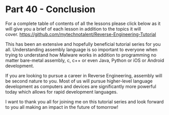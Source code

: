# Part 40 - Conclusion

For a complete table of contents of all the lessons please click below as it will give you a brief of each lesson in addition to the topics it will cover.&nbsp;https://github.com/mytechnotalent/Reverse-Engineering-Tutorial

This has been an extensive and hopefully beneficial tutorial series for you all. Understanding assembly language is so important to everyone when trying to understand how Malware works in addition to programming no matter bare-metal assembly, c, c++ or even Java, Python or iOS or Android development.

If you are looking to pursue a career in Reverse Engineering, assembly will be second nature to you. Most of us will pursue higher-level language development as computers and devices are significantly more powerful today which allows for rapid development languages.

I want to thank you all for joining me on this tutorial series and look forward to you all making an impact in the future of tomorrow!